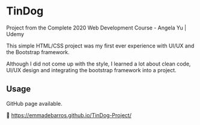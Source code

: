 # TinDog

Project from the Complete 2020 Web Development Course - Angela Yu | Udemy

This simple HTML/CSS project was my first ever experience with UI/UX and the Bootstrap framework.

Although I did not come up with the style, I learned a lot about clean code, UI/UX design and integrating the bootstrap framework into a project.

## Usage

GitHub page available.

🔗 https://emmadebarros.github.io/TinDog-Project/
